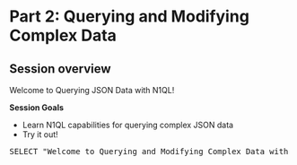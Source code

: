 # Part 2: Querying and Modifying Complex Data

## Session overview
Welcome to Querying JSON Data with N1QL!

<b>Session Goals</b>

* Learn N1QL capabilities for querying complex JSON data
* Try it out! 

<pre id="example">
SELECT "Welcome to Querying and Modifying Complex Data with N1QL!" AS Greeting
</pre>
